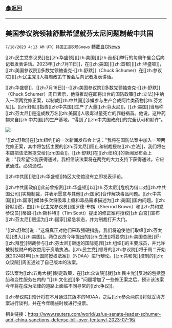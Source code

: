 ###  [:house:返回](README.md)
---


## 美国参议院领袖舒默希望就芬太尼问题制裁中共国
`7/18/2023 4:13 AM UTC 韩国正道农场Gnews` [轉載自GNews](https://gnews.org/articles/1467891)



  
  

[[zh:民主党参议员]]在[[zh:华盛顿]][[zh:美国]][[zh:首都]]举行的每周午餐会后向记者发表讲话。2023年[[zh:7月11日]]，在[[zh:美国]][[zh:首都]][[zh:华盛顿]]，[[zh:美国参议院]]多数党领袖查克-[[zh:舒默]]（Chuck Schumer）在[[zh:参议院]][[zh:民主党]]人每周政策午餐会后向记者发表讲话。

  

[[zh:华盛顿]]，[[zh:7月16日]]--[[zh:美国参议院]]多数党领袖查克-[[zh:舒默]]（Chuck Schumer）周日表示，他将推动在即将出台的国防政策[[zh:立法]]中纳入一项两党修正案，以制裁[[zh:中共国]]涉嫌参与生产合成阿片类药物[[zh:芬太尼]]。[[zh:舒默]]指责[[zh:中共国]]生产了大量[[zh:芬太尼]]，[[zh:美国]]当局称[[zh:芬太尼]]是造成数万名[[zh:美国]]人吸毒过量死亡的罪魁祸首。他说，这种药物来自[[zh:中共国]]的生产基地，"得到了[[zh:中共国政府]]的完全认可和默许"。

![](https://lh5.googleusercontent.com/QbAO_8IRAnr4Wgzgc558oSLjLXvRLTG0NL5nLNs8lx_xQPAOKx6VcEvylK2GGtdloRKED9kYkgvBsot6d0XfCr5Ts73jgGtF0oIfnQhF-qq3yi7eyq3HD5vwkKQgOzp_ehd5G8VETSKmIopTAK6Auio)

"[[zh:舒默]]在[[zh:纽约]]的一次新闻发布会上说："我将在国防法案中加入一项两党修正案，其中将包括主要的[[zh:芬太尼]]阻止和制裁授权[[zh:立法]]，我们将在本周把该法案提交给[[zh:国会]]。[[zh:舒默]]在[[zh:纽约]]的新闻发布会上说："我希望它能获得通过。我相信该法案将在两党的大力支持下获得通过。它应该通过。必须通过。

  

[[zh:中共国]]驻[[zh:华盛顿]]特区大使馆没有立即发表评论。

  

[[zh:中共国政府]]此前曾指责[[zh:华盛顿]]以[[zh:芬太尼]]危机为借口对[[zh:中共国公司]]实施制裁，并表示愿意与其他[[zh:国家]]合作解决毒品问题。[[zh:中共国]][[zh:国家]]媒体多次将吸毒上瘾和毒品需求描述为[[zh:美国]]国内问题。[[zh:舒默]]说，由[[zh:民主党参议员]]谢罗德-布朗（Sherrod Brown）和[[zh:共和党参议员]]蒂姆-[[zh:斯科特]]（Tim Scott）提出的修正案将授权[[zh:白宫]]宣布[[zh:芬太尼]]贩运为[[zh:国家]]紧急状态，并为制裁打开大门。

  

"[[zh:舒默]]说："这将真正对他们采取强硬措施，我们将迫使他们取缔[[zh:芬太尼]]进入[[zh:美国]]。两位议员今年提出的[[zh:立法]]将要求[[zh:美国总统]]乔-[[zh:拜登]]制裁参与[[zh:芬太尼]]贩运的国际犯罪[[zh:组织]]的主要成员，并允许被制裁财产的收益用于资助执法。[[zh:民主党]]领导的[[zh:参议院]]将于周二开始就2024财年[[zh:国防授权法案]]（NDAA）进行辩论。[[zh:共和党]]控制的[[zh:众议院]]周五通过了自己版本的法案。

  
  

该法案为[[zh:五角大楼]]制定政策，在[[zh:众议院]]就[[zh:民主党]]反对的包括堕胎和变性服务在内的 "[[zh:文化战]]争 "问题增加了一些修正案之后，预计该法案今年将在成为法律的道路上面临不同寻常的[[zh:争议]]。

[[zh:参议院]]预计将在本月通过其版本的NDAA，之后[[zh:参众两院]]将就妥协方案进行谈判，并在今年晚些时候进行投票。

  

相关链接：https://www.reuters.com/world/us/us-senate-leader-schumer-add-china-sanctions-defense-bill-over-fentanyl-2023-07-16/
